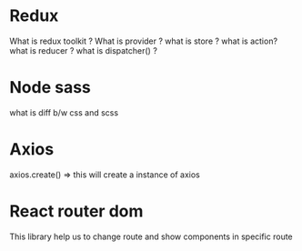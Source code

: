 # Redux
What is redux toolkit ?
What is provider ?
what is store ?
what is action?
what is reducer ?
what is dispatcher() ?

# Node sass
what is diff b/w css and scss
# Axios
 axios.create() => this will create a instance of axios

 # React router dom
This library help us to change route and show components in specific route
